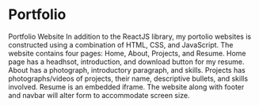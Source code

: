 # Portfolio
Portfolio Website
In addition to the ReactJS library, my portolio websites is constructed using a combination of HTML, CSS, and JavaScript. The website contains four pages: Home, About, Projects, and Resume. Home page has a headhsot, introduction, and download button for my resume. About has a photograph, introductory paragraph, and skills. Projects has photographs/videos of projects, their name, descriptive bullets, and skills involved. Resume is an embedded iframe. The website along with footer and navbar will alter form to accommodate screen size.
